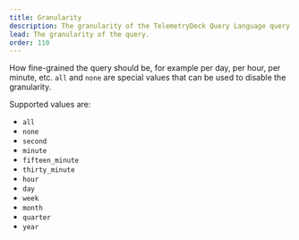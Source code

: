 ```yaml
---
title: Granularity
description: The granularity of the TelemetryDeck Query Language query.
lead: The granularity of the query.
order: 110
---
```


How fine-grained the query should be, for example per day, per hour, per minute, etc. `all` and `none` are special values that can be used to disable the granularity.

Supported values are:

- `all`
- `none`
- `second`
- `minute`
- `fifteen_minute`
- `thirty_minute`
- `hour`
- `day`
- `week`
- `month`
- `quarter`
- `year`
